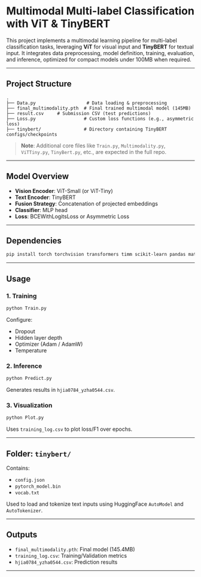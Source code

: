 # Multimodal Multi-label Classification with ViT & TinyBERT

This project implements a multimodal learning pipeline for multi-label classification tasks, leveraging **ViT** for visual input and **TinyBERT** for textual input. It integrates data preprocessing, model definition, training, evaluation, and inference, optimized for compact models under 100MB when required.

---

## Project Structure

```
.
├── Data.py                   # Data loading & preprocessing
├── final_multimodality.pth  # Final trained multimodal model (145MB)
├── result.csv     # Submission CSV (test predictions)
├── Loss.py                  # Custom loss functions (e.g., asymmetric loss)
├── tinybert/                # Directory containing TinyBERT configs/checkpoints
```

>  **Note**: Additional core files like `Train.py`, `Multimodality.py`, `ViTTiny.py`, `TinyBert.py`, etc., are expected in the full repo.

---

## Model Overview

- **Vision Encoder**: ViT-Small (or ViT-Tiny)
- **Text Encoder**: TinyBERT
- **Fusion Strategy**: Concatenation of projected embeddings
- **Classifier**: MLP head
- **Loss**: BCEWithLogitsLoss or Asymmetric Loss

---

##  Dependencies

```bash
pip install torch torchvision transformers timm scikit-learn pandas matplotlib
```

---

##  Usage

### 1. Training

```bash
python Train.py
```

Configure:
- Dropout
- Hidden layer depth
- Optimizer (Adam / AdamW)
- Temperature

### 2. Inference

```bash
python Predict.py
```

Generates results in `hjia0784_yzha0544.csv`.

### 3. Visualization

```bash
python Plot.py
```

Uses `training_log.csv` to plot loss/F1 over epochs.

---

##  Folder: `tinybert/`

Contains:
- `config.json`
- `pytorch_model.bin`
- `vocab.txt`

Used to load and tokenize text inputs using HuggingFace `AutoModel` and `AutoTokenizer`.

---

##  Outputs

-  `final_multimodality.pth`: Final model (145.4MB)
-  `training_log.csv`: Training/Validation metrics
-  `hjia0784_yzha0544.csv`: Prediction results

---
